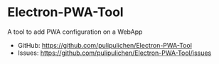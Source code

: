 # Electron-PWA-Tool
A tool to add PWA configuration on a WebApp

- GitHub: https://github.com/pulipulichen/Electron-PWA-Tool
- Issues: https://github.com/pulipulichen/Electron-PWA-Tool/issues
